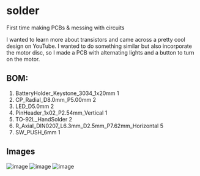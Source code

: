 # solder

First time making PCBs & messing with circuits

I wanted to learn more about transistors and came across a pretty cool design on YouTube. I wanted to do something similar but also incorporate the motor disc, so I made a PCB with alternating lights and a button to turn on the motor. 

## BOM:
1. BatteryHolder_Keystone_3034_1x20mm	1
2. CP_Radial_D8.0mm_P5.00mm	2
3. LED_D5.0mm	2
4. PinHeader_1x02_P2.54mm_Vertical	1
5. TO-92L_HandSolder	2
6. R_Axial_DIN0207_L6.3mm_D2.5mm_P7.62mm_Horizontal 5
7. SW_PUSH_6mm	1

## Images

![image](https://github.com/user-attachments/assets/a672fb8b-5a2e-4677-b946-867fdb111a9e)
![image](https://github.com/user-attachments/assets/8d42e330-5e26-4434-9c3c-4394abd72645)
![image](https://github.com/user-attachments/assets/e2325fd9-ed05-4464-b736-f27d5efd1299)
